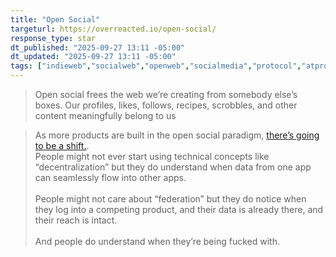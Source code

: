 ```yaml
---
title: "Open Social"
targeturl: https://overreacted.io/open-social/
response_type: star
dt_published: "2025-09-27 13:11 -05:00"
dt_updated: "2025-09-27 13:11 -05:00"
tags: ["indieweb","socialweb","openweb","socialmedia","protocol","atproto","activitypub","web","internet","blogging","blogosphere"]
---
```


> Open social frees the web we’re creating from somebody else’s boxes. Our profiles, likes, follows, recipes, scrobbles, and other content meaningfully belong to us

> As more products are built in the open social paradigm, [there’s going to be a shift.](https://knotbin.leaflet.pub/3lx3uqveyj22f/). 
> <br>
> People might not ever start using technical concepts like “decentralization” but they do understand when data from one app can seamlessly flow into other apps.  
> <br>
> People might not care about “federation” but they do notice when they log into a competing product, and their data is already there, and their reach is intact.  
> <br>
> And people do understand when they’re being fucked with.
